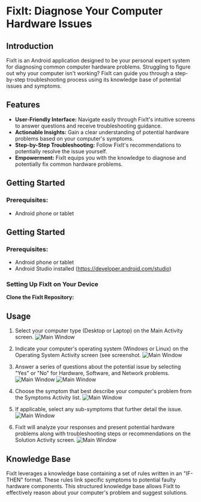 


# FixIt: Diagnose Your Computer Hardware Issues


## Introduction

FixIt is an Android application designed to be your personal expert system for diagnosing common computer hardware problems. Struggling to figure out why your computer isn't working? FixIt can guide you through a step-by-step troubleshooting process using its knowledge base of potential issues and symptoms.

## Features

* **User-Friendly Interface:**  Navigate easily through FixIt's intuitive screens to answer questions and receive troubleshooting guidance.
* **Actionable Insights:**  Gain a clear understanding of potential hardware problems based on your computer's symptoms.
* **Step-by-Step Troubleshooting:**  Follow FixIt's recommendations to potentially resolve the issue yourself.
* **Empowerment:**  FixIt equips you with the knowledge to diagnose and potentially fix common hardware problems.

## Getting Started

### Prerequisites:

* Android phone or tablet

## Getting Started

### Prerequisites:

* Android phone or tablet
* Android Studio installed (https://developer.android.com/studio)  

### Setting Up FixIt on Your Device

 **Clone the FixIt Repository:**


## Usage

1.  Select your computer type (Desktop or Laptop) on the Main Activity screen.
  ![Main Window](https://github.com/IDIR2626/FixIT_Expert_system_mobile_app/blob/master/app/src/main/res/drawable/main_activity_screenshot.png)
2.  Indicate your computer's operating system (Windows or Linux) on the Operating System Activity screen (see screenshot.
  ![Main Window](https://github.com/IDIR2626/FixIT_Expert_system_mobile_app/blob/master/app/src/main/res/drawable/operating_system_activity_sceenshot.png)
3.  Answer a series of questions about the potential issue by selecting "Yes" or "No" for Hardware, Software, and Network problems.
  ![Main Window](https://github.com/IDIR2626/FixIT_Expert_system_mobile_app/blob/master/app/src/main/res/drawable/software_activity_screenshot.png)
  ![Main Window](https://github.com/IDIR2626/FixIT_Expert_system_mobile_app/blob/master/app/src/main/res/drawable/network_activity_screenshot.png)

5.  Choose the symptom that best describe your computer's problem from the Symptoms Activity list.
  ![Main Window](https://github.com/IDIR2626/FixIT_Expert_system_mobile_app/blob/master/app/src/main/res/drawable/symptoms_activity_screenshot.png)
6.  If applicable, select any sub-symptoms that further detail the issue.
  ![Main Window](https://github.com/IDIR2626/FixIT_Expert_system_mobile_app/blob/master/app/src/main/res/drawable/sub_symptom_activity_screenshot.png)
7.  FixIt will analyze your responses and present potential hardware problems along with troubleshooting steps or recommendations on the Solution Activity screen.
  ![Main Window](https://github.com/IDIR2626/FixIT_Expert_system_mobile_app/blob/master/app/src/main/res/drawable/solution_activity_screenshot.png)
## Knowledge Base

FixIt leverages a knowledge base containing a set of rules written in an "IF-THEN" format. These rules link specific symptoms to potential faulty hardware components.  This structured knowledge base allows FixIt to effectively reason about your computer's problem and suggest solutions.





